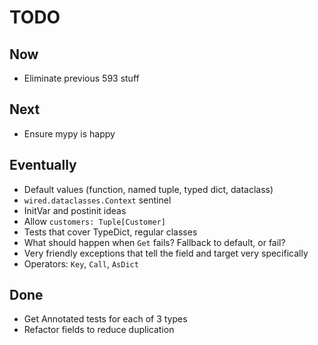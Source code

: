 # TODO

## Now

- Eliminate previous 593 stuff

## Next

- Ensure mypy is happy

## Eventually

- Default values (function, named tuple, typed dict, dataclass)
- `wired.dataclasses.Context` sentinel
- InitVar and postinit ideas
- Allow `customers: Tuple[Customer]`
- Tests that cover TypeDict, regular classes
- What should happen when `Get` fails? Fallback to default, or fail?
- Very friendly exceptions that tell the field and target very specifically
- Operators: `Key`, `Call`, `AsDict`

## Done

- Get Annotated tests for each of 3 types
- Refactor fields to reduce duplication
